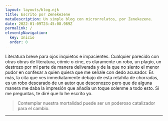 ```yaml
---
layout: layouts/blog.njk
title: Escrito por Zenekezene
metaDescription: Un simple blog con microrrelatos, por Zenekezene.
date: 2022-01-09T23:45:08.989Z
permalink: /
eleventyNavigation:
  key: Inicio
  order: 0
---
```

Literatura breve para ojos inquietos e impacientes. Cualquier parecido con otras obras de literatura, cómic o cine, es claramente un robo, un plagio, un destrozo por mi parte de manera deliverada y de la que no siento el menor pudor en confesar a quien quiera que me señale con dedo acusador. Es más, la cita que ves inmediatamente debajo de esta retahíla de chorradas, es un robo descarado de un autor que desconozco pero que de alguna manera me daba la impresión que añadía un toque solenme a todo esto. Si me preguntas, te diré que lo he escrito yo.

> Contemplar nuestra mortalidad puede ser un poderoso catalizador para el cambio.

<hr />
